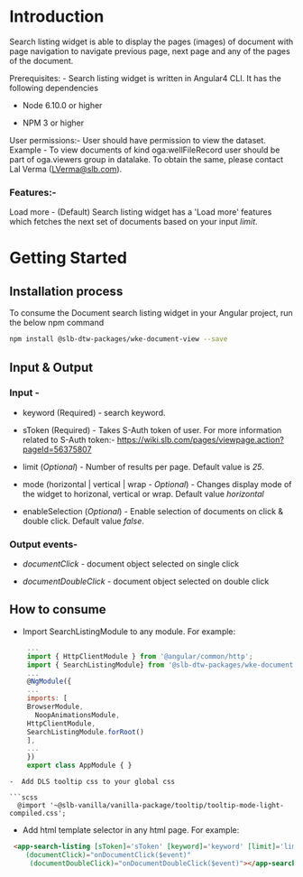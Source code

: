 
#  Introduction

  

Search listing widget is able to display the pages (images) of document with page navigation to navigate previous page, next page and any of the pages of the document.

  

Prerequisites: - Search listing widget is written in Angular4 CLI. It has the following dependencies

* Node 6.10.0 or higher

* NPM 3 or higher

  

User permissions:- User should have permission to view the dataset. Example - To view documents of kind oga:wellFileRecord user should be part of oga.viewers group in datalake. To obtain the same, please contact Lal Verma (LVerma@slb.com).

  

### Features:-

Load more - (Default) Search listing widget has a 'Load more' features which fetches the next set of documents based on your input *limit*.

# Getting Started
##  Installation process
 To consume the Document search listing widget in your Angular project, run the below npm command 

  ```bash
  npm install @slb-dtw-packages/wke-document-view --save
  ```

## Input & Output

### Input -

- keyword <string> (Required) - search keyword.

- sToken <string> (Required) - Takes S-Auth token of user. For more information related to S-Auth token:- https://wiki.slb.com/pages/viewpage.action?pageId=56375807

- limit <string> (*Optional*) - Number of results per page. Default value is *25*.

- mode <string> (horizontal | vertical | wrap - *Optional*) - Changes display mode of the widget to horizonal, vertical or wrap. Default value *horizontal*

- enableSelection <boolean> (*Optional*) - Enable selection of documents on click & double click. Default value *false*.

### Output events-

- *documentClick* - document object selected on single click

- *documentDoubleClick* - document object selected on double click
  
## How to consume

- Import SearchListingModule to any module. For example:

  

   ```javascript
    ...
    import { HttpClientModule } from '@angular/common/http';
    import { SearchListingModule} from '@slb-dtw-packages/wke-document-view';
    ...
    @NgModule({
    ...
    imports: [
  	BrowserModule,
	  NoopAnimationsModule,
    HttpClientModule,
    SearchListingModule.forRoot()
    ],
    ...
    })
    export class AppModule { }
```
-  Add DLS tooltip css to your global css

```scss
  @import '~@slb-vanilla/vanilla-package/tooltip/tooltip-mode-light-compiled.css';
```
-  Add html template selector in any html page. For example:


```html
 <app-search-listing [sToken]='sToken' [keyword]='keyword' [limit]='limit'
    (documentClick)="onDocumentClick($event)"
     (documentDoubleClick)="onDocumentDoubleClick($event)"></app-search-listing>
```
